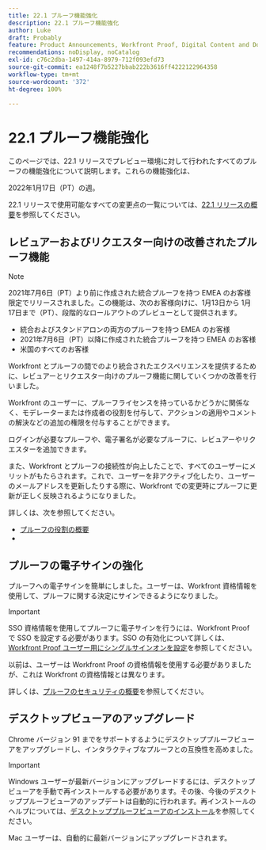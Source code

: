 ```yaml
---
title: 22.1 プルーフ機能強化
description: 22.1 プルーフ機能強化
author: Luke
draft: Probably
feature: Product Announcements, Workfront Proof, Digital Content and Documents
recommendations: noDisplay, noCatalog
exl-id: c76c2dba-1497-414a-8979-712f093efd73
source-git-commit: ea1248f7b5227bbab222b3616ff4222122964358
workflow-type: tm+mt
source-wordcount: '372'
ht-degree: 100%

---
```


# 22.1 プルーフ機能強化

このページでは、22.1 リリースでプレビュー環境に対して行われたすべてのプルーフの機能強化について説明します。これらの機能強化は、

<!--
<MadCap:conditionalText data-mc-conditions="QuicksilverOrClassic.Draft mode">
in January 2022
</MadCap:conditionalText>
-->

2022年1月17日（PT）の週。

22.1 リリースで使用可能なすべての変更点の一覧については、[22.1 リリースの概要](../../../product-announcements/product-releases/22.1-release-activity/22-1-release-overview.md)を参照してください。

## レビュアーおよびリクエスター向けの改善されたプルーフ機能

>[!NOTE]
>
>2021年7月6日（PT）より前に作成された統合プルーフを持つ EMEA のお客様限定でリリースされました。この機能は、次のお客様向けに、1月13日から 1月17日まで（PT）、段階的なロールアウトのプレビューとして提供されます。
>* 統合およびスタンドアロンの両方のプルーフを持つ EMEA のお客様
>* 2021年7月6日（PT）以降に作成された統合プルーフを持つ EMEA のお客様
>* 米国のすべてのお客様
>

Workfront とプルーフの間でのより統合されたエクスペリエンスを提供するために、レビュアーとリクエスター向けのプルーフ機能に関していくつかの改善を行いました。

Workfront のユーザーに、プルーフライセンスを持っているかどうかに関係なく、モデレーターまたは作成者の役割を付与して、アクションの適用やコメントの解決などの追加の権限を付与することができます。

ログインが必要なプルーフや、電子署名が必要なプルーフに、レビュアーやリクエスターを追加できます。

また、Workfront とプルーフの接続性が向上したことで、すべてのユーザーにメリットがもたらされます。これで、ユーザーを非アクティブ化したり、ユーザーのメールアドレスを更新したりする際に、Workfront での変更時にプルーフに更新が正しく反映されるようになりました。

詳しくは、次を参照してください。

* [プルーフの役割の概要](../../../review-and-approve-work/proofing/proofing-overview/proof-roles.md)
* &#x200B; 

## プルーフの電子サインの強化

プルーフへの電子サインを簡単にしました。ユーザーは、Workfront 資格情報を使用して、プルーフに関する決定にサインできるようになりました。

>[!IMPORTANT]
>
>SSO 資格情報を使用してプルーフに電子サインを行うには、Workfront Proof で SSO を設定する必要があります。SSO の有効化について詳しくは、[Workfront Proof ユーザー用にシングルサインオンを設定](../../../workfront-proof/wp-acct-admin/account-settings/configure-sso-for-wp-users.md)を参照してください。

以前は、ユーザーは Workfront Proof の資格情報を使用する必要がありましたが、これは Workfront の資格情報とは異なります。

詳しくは、[プルーフのセキュリティの概要](../../../review-and-approve-work/proofing/proofing-overview/proof-security-overview.md)を参照してください。

## デスクトップビューアのアップグレード

Chrome バージョン 91 までをサポートするようにデスクトッププルーフビューアをアップグレードし、インタラクティブなプルーフとの互換性を高めました。

>[!IMPORTANT]
>
>Windows ユーザーが最新バージョンにアップグレードするには、デスクトップビューアを手動で再インストールする必要があります。その後、今後のデスクトッププルーフビューアのアップデートは自動的に行われます。再インストールのヘルプについては、[デスクトッププルーフビューアのインストール](../../../review-and-approve-work/proofing/use-the-desktop-proofing-viewer/installing-desktop-proofing-viewer.md)を参照してください。

Mac ユーザーは、自動的に最新バージョンにアップグレードされます。

